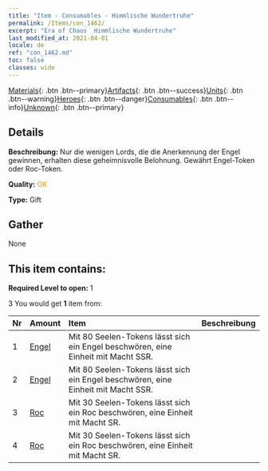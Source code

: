 ```yaml
---
title: "Item - Consumables - Himmlische Wundertruhe"
permalink: /Items/con_1462/
excerpt: "Era of Chaos  Himmlische Wundertruhe"
last_modified_at: 2021-04-01
locale: de
ref: "con_1462.md"
toc: false
classes: wide
---
```

 [Materials](/de/Items/){: .btn .btn--primary}[Artifacts](/de/Items/Artifacts/){: .btn .btn--success}[Units](/de/Items/Units/){: .btn .btn--warning}[Heroes](/de/Items/Heroes/){: .btn .btn--danger}[Consumables](/de/Items/Consumables/){: .btn .btn--info}[Unknown](/de/Items/Unknown/){: .btn .btn--primary}

## Details
 **Beschreibung:** Nur die wenigen Lords, die die Anerkennung der Engel gewinnen, erhalten diese geheimnisvolle Belohnung. Gewährt Engel-Token oder Roc-Token.

 **Quality:** <span style="color: #FF8C00">OK</span>

 **Type:** Gift

## Gather

  None

## This item contains:

 **Required Level to open:** 1

 3 You would get **1** item  from:

  | Nr | Amount |     Item    | Beschreibung |
  |:---|:-------|:------------|:-----------:|
  | 1 | [Engel](/de/Items/unt_196/) | Mit 80 Seelen-Tokens lässt sich ein Engel beschwören, eine Einheit mit Macht SSR. | 
  | 2 | [Engel](/de/Items/unt_196/) | Mit 80 Seelen-Tokens lässt sich ein Engel beschwören, eine Einheit mit Macht SSR. | 
  | 3 | [Roc](/de/Items/unt_221/) | Mit 30 Seelen-Tokens lässt sich ein Roc beschwören, eine Einheit mit Macht SR. | 
  | 4 | [Roc](/de/Items/unt_221/) | Mit 30 Seelen-Tokens lässt sich ein Roc beschwören, eine Einheit mit Macht SR. | 

